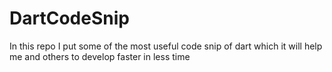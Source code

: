 # DartCodeSnip
In this repo I put some of the most useful code snip of dart which it will help me and others to develop faster in less time
